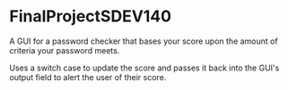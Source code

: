 # FinalProjectSDEV140
A GUI for a password checker that bases your score upon the amount of criteria your password meets.


Uses a switch case to update the score and passes it back into the GUI's output field to alert the user of their score.
